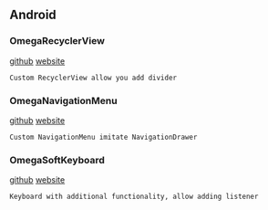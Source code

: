 ## Android

### OmegaRecyclerView
[github](https://github.com/Omega-R/OmegaRecyclerView) [website](https://omega-r.github.io/OmegaRecyclerView)
```
Custom RecyclerView allow you add divider
```

### OmegaNavigationMenu
[github](https://github.com/Omega-R/OmegaNavigationMenu) [website](https://omega-r.github.io/OmegaNavigationMenu)
```
Custom NavigationMenu imitate NavigationDrawer
```

### OmegaSoftKeyboard
[github](https://github.com/Omega-R/OmegaSoftKeyboard) [website](https://omega-r.github.io/OmegaKeyboard)
```
Keyboard with additional functionality, allow adding listener
```
